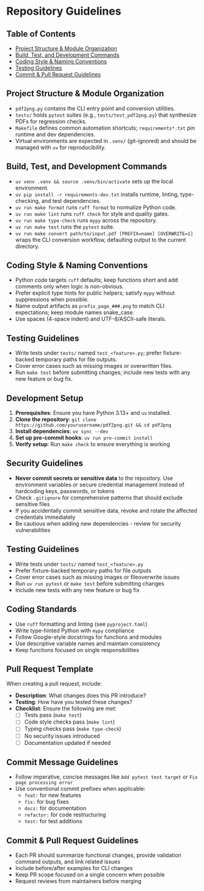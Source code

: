 # Repository Guidelines

## Table of Contents

- [Project Structure & Module Organization](#project-structure--module-organization)
- [Build, Test, and Development Commands](#build-test-and-development-commands)
- [Coding Style & Naming Conventions](#coding-style--naming-conventions)
- [Testing Guidelines](#testing-guidelines)
- [Commit & Pull Request Guidelines](#commit--pull-request-guidelines)

## Project Structure & Module Organization
- `pdf2png.py` contains the CLI entry point and conversion utilities.
- `tests/` holds `pytest` suites (e.g., `tests/test_pdf2png.py`) that synthesize PDFs for regression checks.
- `Makefile` defines common automation shortcuts; `requirements*.txt` pin runtime and dev dependencies.
- Virtual environments are expected in `.venv/` (git-ignored) and should be managed with `uv` for reproducibility.

## Build, Test, and Development Commands
- `uv venv .venv && source .venv/bin/activate` sets up the local environment.
- `uv pip install -r requirements-dev.txt` installs runtime, linting, type-checking, and test dependencies.
- `uv run make format` runs `ruff format` to normalize Python code.
- `uv run make lint` runs `ruff check` for style and quality gates.
- `uv run make type-check` runs `mypy` across the repository.
- `uv run make test` runs the `pytest` suite.
- `uv run make convert path/to/input.pdf [PREFIX=name] [OVERWRITE=1]` wraps the CLI conversion workflow, defaulting output to the current directory.

## Coding Style & Naming Conventions
- Python code targets `ruff` defaults; keep functions short and add comments only when logic is non-obvious.
- Prefer explicit type hints for public helpers; satisfy `mypy` without suppressions when possible.
- Name output artifacts as `prefix_page_###.png` to match CLI expectations; keep module names snake_case.
- Use spaces (4-space indent) and UTF-8/ASCII-safe literals.

## Testing Guidelines
- Write tests under `tests/` named `test_<feature>.py`; prefer fixture-backed temporary paths for file outputs.
- Cover error cases such as missing images or overwritten files.
- Run `make test` before submitting changes; include new tests with any new feature or bug fix.

## Development Setup

1. **Prerequisites**: Ensure you have Python 3.13+ and `uv` installed.
2. **Clone the repository**: `git clone https://github.com/yourusername/pdf2png.git && cd pdf2png`
3. **Install dependencies**: `uv sync --dev`
4. **Set up pre-commit hooks**: `uv run pre-commit install`
5. **Verify setup**: Run `make check` to ensure everything is working

## Security Guidelines

- **Never commit secrets or sensitive data** to the repository. Use environment variables or secure credential management instead of hardcoding keys, passwords, or tokens
- Check `.gitignore` for comprehensive patterns that should exclude sensitive files
- If you accidentally commit sensitive data, revoke and rotate the affected credentials immediately
- Be cautious when adding new dependencies - review for security vulnerabilities

## Testing Guidelines

- Write tests under `tests/` named `test_<feature>.py`
- Prefer fixture-backed temporary paths for file outputs
- Cover error cases such as missing images or fileoverwrite issues
- Run `uv run pytest` or `make test` before submitting changes
- Include new tests with any new feature or bug fix

## Coding Standards

- Use `ruff` formatting and linting (see `pyproject.toml`)
- Write type-hinted Python with `mypy` compliance
- Follow Google-style docstrings for functions and modules
- Use descriptive variable names and maintain consistency
- Keep functions focused on single responsibilities

## Pull Request Template

When creating a pull request, include:

- **Description**: What changes does this PR introduce?
- **Testing**: How have you tested these changes?
- **Checklist**: Ensure the following are met:
  - [ ] Tests pass (`make test`)
  - [ ] Code style checks pass (`make lint`)
  - [ ] Typing checks pass (`make type-check`)
  - [ ] No security issues introduced
  - [ ] Documentation updated if needed

## Commit Message Guidelines

- Follow imperative, concise messages like `Add pytest test target` or `Fix page processing error`
- Use conventional commit prefixes when applicable:
  - `feat:` for new features
  - `fix:` for bug fixes
  - `docs:` for documentation
  - `refactor:` for code restructuring
  - `test:` for test additions

## Commit & Pull Request Guidelines
- Each PR should summarize functional changes, provide validation command outputs, and link related issues
- Include before/after examples for CLI changes
- Keep PR scope focused on a single concern when possible
- Request reviews from maintainers before merging
